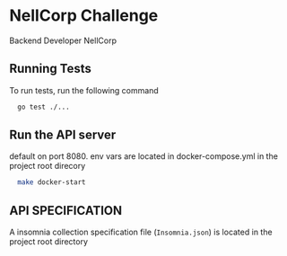 # NellCorp Challenge

Backend Developer NellCorp




## Running Tests

To run tests, run the following command

```bash
  go test ./...
```


## Run the API server 

default on port 8080. env vars are located in docker-compose.yml in the project root direcory

```bash
  make docker-start
```

## API SPECIFICATION

A insomnia collection specification file (```Insomnia.json```) is located in the project root directory
